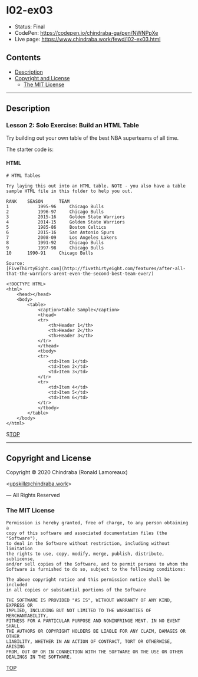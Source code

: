 # l02-ex03

-  Status: Final
-  CodePen: <https://codepen.io/chindraba-ga/pen/NWNPpXe>
-  Live page: <https://www.chindraba.work/fewd/l02-ex03.html>

## Contents

-  [Description](#description)
-  [Copyright and License](#copyright-and-license)
   -  [The MIT License](#the-mit-license)

---
## Description

### Lesson 2: Solo Exercise: Build an HTML Table

Try building out your own table of the best NBA superteams of all time.

The starter code is:

#### HTML

    # HTML Tables

    Try laying this out into an HTML table. NOTE - you also have a table sample HTML file in this folder to help you out.

    RANK 	SEASON		TEAM
    1			1995-96		Chicago Bulls
    2			1996-97		Chicago Bulls
    3			2015-16		Golden State Warriors
    4			2014-15		Golden State Warriors
    5			1985-86		Boston Celtics
    6			2015-16		San Antonio Spurs
    7			2008-09		Los Angeles Lakers
    8			1991-92		Chicago Bulls
    9			1997-98		Chicago Bulls
    10		1990-91		Chicago Bulls

    Source:
    [FiveThirtyEight.com](http://fivethirtyeight.com/features/after-all-that-the-warriors-arent-even-the-second-best-team-ever/)

    <!DOCTYPE HTML>
    <html>
        <head></head>
        <body>
            <table>
                <caption>Table Sample</caption>
                <thead>
                <tr>
                    <th>Header 1</th>
                    <th>Header 2</th>
                    <th>Header 3</th>
                </tr>
                </thead>
                <tbody>
                <tr>
                    <td>Item 1</td>
                    <td>Item 2</td>
                    <td>Item 3</td>
                </tr>
                <tr>
                    <td>Item 4</td>
                    <td>Item 5</td>
                    <td>Item 6</td>
                </tr>
                </tbody>
            </table>
        </body>
    </html>

S[TOP](#contents)

---
## Copyright and License

Copyright © 2020  Chindraba (Ronald Lamoreaux)

<[upskill@chindraba.work](mailto:upskill@chindraba.work?subject='l02-ex03')>

— All Rights Reserved

### The MIT License
    
    Permission is hereby granted, free of charge, to any person obtaining a
    copy of this software and associated documentation files (the "Software"),
    to deal in the Software without restriction, including without limitation
    the rights to use, copy, modify, merge, publish, distribute, sublicense,
    and/or sell copies of the Software, and to permit persons to whom the
    Software is furnished to do so, subject to the following conditions:

    The above copyright notice and this permission notice shall be included
    in all copies or substantial portions of the Software

    THE SOFTWARE IS PROVIDED "AS IS", WITHOUT WARRANTY OF ANY KIND, EXPRESS OR
    IMPLIED, INCLUDING BUT NOT LIMITED TO THE WARRANTIES OF MERCHANTABILITY,
    FITNESS FOR A PARTICULAR PURPOSE AND NONINFRINGE MENT. IN NO EVENT SHALL
    THE AUTHORS OR COPYRIGHT HOLDERS BE LIABLE FOR ANY CLAIM, DAMAGES OR OTHER
    LIABILITY, WHETHER IN AN ACTION OF CONTRACT, TORT OR OTHERWISE, ARISING
    FROM, OUT OF OR IN CONNECTION WITH THE SOFTWARE OR THE USE OR OTHER
    DEALINGS IN THE SOFTWARE.

[TOP](#contents)
